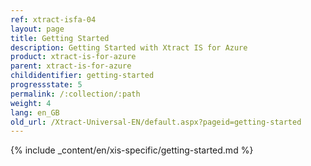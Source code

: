 ```yaml
---
ref: xtract-isfa-04
layout: page
title: Getting Started
description: Getting Started with Xtract IS for Azure
product: xtract-is-for-azure
parent: xtract-is-for-azure
childidentifier: getting-started
progressstate: 5
permalink: /:collection/:path
weight: 4
lang: en_GB
old_url: /Xtract-Universal-EN/default.aspx?pageid=getting-started
---
```


{% include _content/en/xis-specific/getting-started.md  %}
